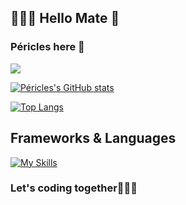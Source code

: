 

## 👨🏾‍💻 Hello Mate 👋
### Péricles here 🙂

![](https://komarev.com/ghpvc/?username=jerry-523&label=PROFILE+VIEWS)

[![Péricles's GitHub stats](https://github-readme-stats.vercel.app/api?username=jerry-523&show_icons=true&theme=tokyonight&include_all_commits)](https://github.com/jerry-523/github-readme-stats)


[![Top Langs](https://github-readme-stats.vercel.app/api/top-langs/?username=jerry-523&show_icons=true&theme=tokyonight&layout=compact&langs_count=10)](https://github.com/jerry-523/github-readme-stats)  
<!--
**Jerry-523/Jerry-523** is a ✨ _special_ ✨ repository because its `README.md` (this file) appears on your GitHub profile
Here are some ideas to get you started:

- 🔭 I’m currently working on ...
- 🌱 I’m currently learning ...
- 👯 I’m looking to collaborate on ...
- 🤔 I’m looking for help with ...
- 💬 Ask me about ...
- 📫 How to reach me: ...
- 😄 Pronouns: ...
- ⚡ Fun fact: ...
-->
## Frameworks & Languages

[![My Skills](https://skillicons.dev/icons?i=python,java,kotlin,flutter,c,react,postgres,sqlite,firebase,androidstudio&perline=5)](https://skillicons.dev)
### Let's coding together👨🏾‍💻
